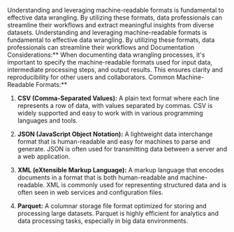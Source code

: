 Understanding and leveraging machine-readable formats is fundamental to effective data wrangling. By utilizing these formats, data professionals can streamline their workflows and extract meaningful insights from diverse datasets.
Understanding and leveraging machine-readable formats is fundamental to effective data wrangling. By utilizing these formats, data professionals can streamline their workflows and Documentation Considerations:**
When documenting data wrangling processes, it's important to specify the machine-readable formats used for input data, intermediate processing steps, and output results. This ensures clarity and reproducibility for other users and collaborators.
Common Machine-Readable Formats:**
1. **CSV (Comma-Separated Values):** A plain text format where each line represents a row of data, with values separated by commas. CSV is widely supported and easy to work with in various programming languages and tools.
   
2. **JSON (JavaScript Object Notation):** A lightweight data interchange format that is human-readable and easy for machines to parse and generate. JSON is often used for transmitting data between a server and a web application.

3. **XML (eXtensible Markup Language):** A markup language that encodes documents in a format that is both human-readable and machine-readable. XML is commonly used for representing structured data and is often seen in web services and configuration files.

4. **Parquet:** A columnar storage file format optimized for storing and processing large datasets. Parquet is highly efficient for analytics and data processing tasks, especially in big data environments.
